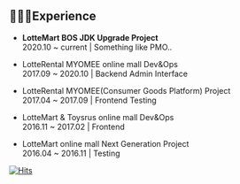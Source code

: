 ## 👩🏻‍💻Experience

* **LotteMart BOS JDK Upgrade Project**<br/>
  2020.10 ~ current | Something like PMO..

* LotteRental MYOMEE online mall Dev&Ops<br/>
  2017.09 ~ 2020.10 | Backend Admin Interface

* LotteRental MYOMEE(Consumer Goods Platform) Project<br/>
  2017.04 ~ 2017.09 | Frontend Testing

* LotteMart & Toysrus online mall Dev&Ops<br/>
  2016.11 ~ 2017.02 | Frontend

* LotteMart online mall Next Generation Project<br/>
  2016.04 ~ 2016.11 | Testing

[![Hits](https://hits.seeyoufarm.com/api/count/incr/badge.svg?url=https%3A%2F%2Fgithub.com%2Fkimkonpig&count_bg=%23943DC8&title_bg=%23555555&icon=&icon_color=%23E7E7E7&title=hits&edge_flat=false)](https://hits.seeyoufarm.com)

<!--
**kimkonpig/kimkonpig** is a ✨ _special_ ✨ repository because its `README.md` (this file) appears on your GitHub profile.

Here are some ideas to get you started:

- 🔭 I’m currently working on ...
- 🌱 I’m currently learning ...
- 👯 I’m looking to collaborate on ...
- 🤔 I’m looking for help with ...
- 💬 Ask me about ...
- 📫 How to reach me: ...
- 😄 Pronouns: ...
- ⚡ Fun fact: ...
-->
